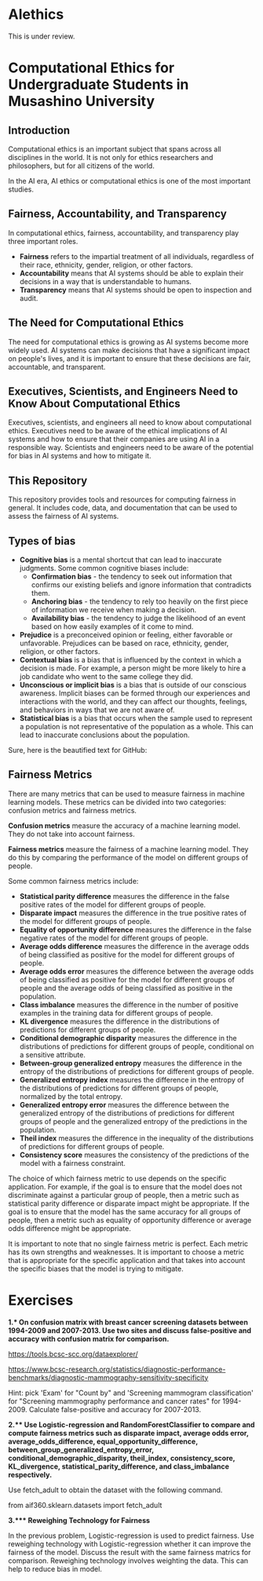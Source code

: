 # AIethics

This is under review.

# Computational Ethics for Undergraduate Students in Musashino University

## Introduction

Computational ethics is an important subject that spans across all disciplines in the world. It is not only for ethics researchers and philosophers, but for all citizens of the world.

In the AI era, AI ethics or computational ethics is one of the most important studies.

## Fairness, Accountability, and Transparency

In computational ethics, fairness, accountability, and transparency play three important roles.

* **Fairness** refers to the impartial treatment of all individuals, regardless of their race, ethnicity, gender, religion, or other factors.
* **Accountability** means that AI systems should be able to explain their decisions in a way that is understandable to humans.
* **Transparency** means that AI systems should be open to inspection and audit.

## The Need for Computational Ethics

The need for computational ethics is growing as AI systems become more widely used. AI systems can make decisions that have a significant impact on people's lives, and it is important to ensure that these decisions are fair, accountable, and transparent.

## Executives, Scientists, and Engineers Need to Know About Computational Ethics

Executives, scientists, and engineers all need to know about computational ethics. Executives need to be aware of the ethical implications of AI systems and how to ensure that their companies are using AI in a responsible way. Scientists and engineers need to be aware of the potential for bias in AI systems and how to mitigate it.

## This Repository

This repository provides tools and resources for computing fairness in general. It includes code, data, and documentation that can be used to assess the fairness of AI systems.


## Types of bias

* **Cognitive bias** is a mental shortcut that can lead to inaccurate judgments. Some common cognitive biases include:
    * **Confirmation bias** - the tendency to seek out information that confirms our existing beliefs and ignore information that contradicts them.
    * **Anchoring bias** - the tendency to rely too heavily on the first piece of information we receive when making a decision.
    * **Availability bias** - the tendency to judge the likelihood of an event based on how easily examples of it come to mind.
* **Prejudice** is a preconceived opinion or feeling, either favorable or unfavorable. Prejudices can be based on race, ethnicity, gender, religion, or other factors.
* **Contextual bias** is a bias that is influenced by the context in which a decision is made. For example, a person might be more likely to hire a job candidate who went to the same college they did.
* **Unconscious or implicit bias** is a bias that is outside of our conscious awareness. Implicit biases can be formed through our experiences and interactions with the world, and they can affect our thoughts, feelings, and behaviors in ways that we are not aware of.
* **Statistical bias** is a bias that occurs when the sample used to represent a population is not representative of the population as a whole. This can lead to inaccurate conclusions about the population.


Sure, here is the beautified text for GitHub:


## Fairness Metrics

There are many metrics that can be used to measure fairness in machine learning models. These metrics can be divided into two categories: confusion metrics and fairness metrics.

**Confusion metrics** measure the accuracy of a machine learning model. They do not take into account fairness.

**Fairness metrics** measure the fairness of a machine learning model. They do this by comparing the performance of the model on different groups of people.

Some common fairness metrics include:

* **Statistical parity difference** measures the difference in the false positive rates of the model for different groups of people.
* **Disparate impact** measures the difference in the true positive rates of the model for different groups of people.
* **Equality of opportunity difference** measures the difference in the false negative rates of the model for different groups of people.
* **Average odds difference** measures the difference in the average odds of being classified as positive for the model for different groups of people.
* **Average odds error** measures the difference between the average odds of being classified as positive for the model for different groups of people and the average odds of being classified as positive in the population.
* **Class imbalance** measures the difference in the number of positive examples in the training data for different groups of people.
* **KL divergence** measures the difference in the distributions of predictions for different groups of people.
* **Conditional demographic disparity** measures the difference in the distributions of predictions for different groups of people, conditional on a sensitive attribute.
* **Between-group generalized entropy** measures the difference in the entropy of the distributions of predictions for different groups of people.
* **Generalized entropy index** measures the difference in the entropy of the distributions of predictions for different groups of people, normalized by the total entropy.
* **Generalized entropy error** measures the difference between the generalized entropy of the distributions of predictions for different groups of people and the generalized entropy of the predictions in the population.
* **Theil index** measures the difference in the inequality of the distributions of predictions for different groups of people.
* **Consistency score** measures the consistency of the predictions of the model with a fairness constraint.

The choice of which fairness metric to use depends on the specific application. For example, if the goal is to ensure that the model does not discriminate against a particular group of people, then a metric such as statistical parity difference or disparate impact might be appropriate. If the goal is to ensure that the model has the same accuracy for all groups of people, then a metric such as equality of opportunity difference or average odds difference might be appropriate.

It is important to note that no single fairness metric is perfect. Each metric has its own strengths and weaknesses. It is important to choose a metric that is appropriate for the specific application and that takes into account the specific biases that the model is trying to mitigate.


# Exercises

<b>
1.* On confusion matrix with breast cancer screening datasets between 1994-2009 and 2007-2013. Use two sites and discuss false-positive and accuracy with confusion matrix for comparison.
</b>

https://tools.bcsc-scc.org/dataexplorer/

https://www.bcsc-research.org/statistics/diagnostic-performance-benchmarks/diagnostic-mammography-sensitivity-specificity

Hint: pick 'Exam' for "Count by" and 'Screening mammogram classification' for "Screening mammography performance and cancer rates" for 1994-2009. Calculate false-positive and accuracy for 2007-2013.


<b>
2.** Use Logistic-regression and RandomForestClassifier to compare and compute fairness metrics such as disparate impact, average odds error, average_odds_difference, equal_opportunity_difference, between_group_generalized_entropy_error, conditional_demographic_disparity, theil_index, consistency_score, KL_divergence, statistical_parity_difference, and class_imbalance respectively.
</b>

Use fetch_adult to obtain the dataset with the following command.

from aif360.sklearn.datasets import fetch_adult


<b>
3.*** Reweighing Technology for Fairness
</b>

In the previous problem, Logistic-regression is used to predict fairness. Use reweighing technology with Logistic-regression whether it can improve the fairness of the model. Discuss the result with the same fairness matrics for comparison.
Reweighing technology involves weighting the data. This can help to reduce bias in model.











